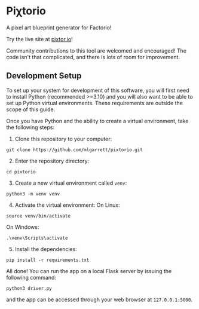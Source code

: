 # Piχtorio
A pixel art blueprint generator for Factorio!

Try the live site at [pixtor.io](https://pixtor.io)!

Community contributions to this tool are welcomed and encouraged! The code isn't that complicated, and there is lots of room for improvement.

## Development Setup
To set up your system for development of this software, you will first need to install Python (recommended >=3.10) and you will also want to be able to set up Python virtual environments. These requirements are outside the scope of this guide.

Once you have Python and the ability to create a virtual environment, take the following steps:

1. Clone this repository to your computer:
```
git clone https://github.com/mlgarrett/pixtorio.git
```

2. Enter the repository directory:
```
cd pixtorio
```

3. Create a new virtual environment called `venv`:
```
python3 -m venv venv
```

4. Activate the virtual environment:
On Linux:
```
source venv/bin/activate
```
On Windows:
```
.\venv\Scripts\activate
```
5. Install the dependencies:
```
pip install -r requirements.txt
```

All done! You can run the app on a local Flask server by issuing the following command:
```
python3 driver.py
```
and the app can be accessed through your web browser at `127.0.0.1:5000`.